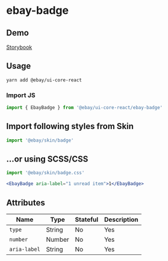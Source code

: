 # ebay-badge

## Demo
[Storybook](https://opensource.ebay.com/ebayui-core-react/main/?path=/story/graphics-icons-ebay-badge--default)

## Usage
```
yarn add @ebay/ui-core-react
```

### Import JS
```jsx harmony
import { EbayBadge } from '@ebay/ui-core-react/ebay-badge'
```

## Import following styles from Skin
```jsx harmony
import '@ebay/skin/badge'
```

## ...or using SCSS/CSS
```jsx harmony
import '@ebay/skin/badge.css'
```

```jsx harmony
<EbayBadge aria-label="1 unread item">1</EbayBadge>
```

## Attributes

Name | Type | Stateful | Description
--- | --- | --- | ---
`type` | String | No | Yes | (default) `img`, `menu`, `icon`
`number` | Number | No | Yes | Used as the number to be placed in the badge
`aria-label` | String | No | Yes | Required only when not a part of a menu or a button. A descriptive label of what the badge represents (e.g. "5 unread items")
